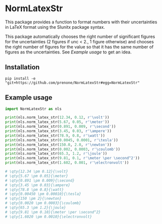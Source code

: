 # NormLatexStr

This package provides a function to format numbers with their uncertainties in LaTeX format using the SIunitx package syntax.

This package automatically chooses the right number of significant figures for the uncertainties (2 figures if unc < 2., 1 figure otherwise) and chooses the right number of figures for the value so that it has the same number of figures as the uncertainties. See *Example usage* to get an idea.

## Installation

`pip install -e "git+https://github.com/prenone/NormLatexStr#egg=NormLatexStr"`

## Example usage

```python
import NormLatexStr as nls

print(nls.norm_latex_str(12.34, 0.12, r'\volt'))
print(nls.norm_latex_str(5.67, 0.05, r'\meter'))
print(nls.norm_latex_str(0.891, 0.009, r'\second'))
print(nls.norm_latex_str(3.45, 0.03, r'\ampere'))
print(nls.norm_latex_str(78.9, 0.8, r'\watt'))
print(nls.norm_latex_str(0.0045, 0.0001, r'\tesla'))
print(nls.norm_latex_str(150.0, 2.0, r'\newton'))
print(nls.norm_latex_str(0.002, 0.0003, r'\coulomb'))
print(nls.norm_latex_str(65.3, 1.2, r'\joule'))
print(nls.norm_latex_str(9.81, 0.1, r'\meter \per \second^2'))
print(nls.norm_latex_str(1.602, 0.001, r'\electronvolt'))

# \qty{12.34 \pm 0.12}{\volt}
# \qty{5.67 \pm 0.05}{\meter}
# \qty{0.891 \pm 0.009}{\second}
# \qty{3.45 \pm 0.03}{\ampere}
# \qty{78.8 \pm 0.8}{\watt}
# \qty{0.00450 \pm 0.00010}{\tesla}
# \qty{150 \pm 2}{\newton}
# \qty{0.0020 \pm 0.0003}{\coulomb}
# \qty{65.3 \pm 1.2}{\joule}
# \qty{9.81 \pm 0.10}{\meter \per \second^2}
# \qty{1.6020 \pm 0.0010}{\electronvolt}
```


